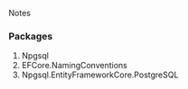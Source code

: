 Notes

### Packages

1. Npgsql
2. EFCore.NamingConventions
3. Npgsql.EntityFrameworkCore.PostgreSQL
